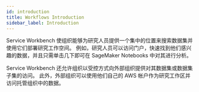 ```yaml
---
id: introduction
title: Workflows Introduction
sidebar_label: Introduction
---
```


Service Workbench 使组织能够为研究人员提供一个集中的位置来搜索数据集并使用它们部署研究工作空间。 例如，研究人员可以访问门户，快速找到他们感兴趣的数据，并且只需单击几下即可在 SageMaker Notebooks 中对其进行分析。

Service Workbench 还允许组织以受控方式向外部组织提供对其数据集或数据集子集的访问。 此外，外部组织可以使用他们自己的 AWS 帐户作为研究工作区并访问托管组织中的数据。
